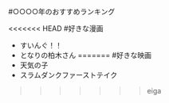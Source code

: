 #○○○○年のおすすめランキング

<<<<<<< HEAD
#好きな漫画
- すいんぐ！！
- となりの柏木さん
=======
#好きな映画
- 天気の子
- スラムダンクファーストテイク
>>>>>>> eiga
